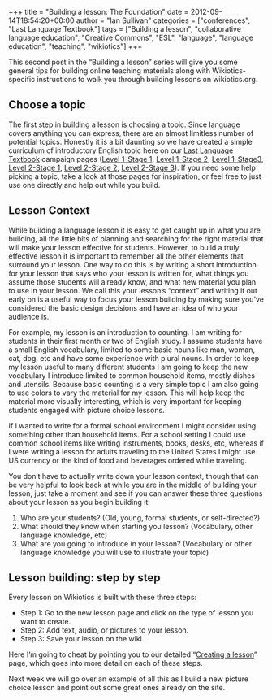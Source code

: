 +++
title = "Building a lesson: The Foundation"
date = 2012-09-14T18:54:20+00:00
author = "Ian Sullivan"
categories = ["conferences", "Last Language Textbook"]
tags = ["Building a lesson", "collaborative language education", "Creative Commons", "ESL", "language", "language education", "teaching", "wikiotics"]
+++

This second post in the “Building a lesson” series will give you some general tips for building online teaching materials along with Wikiotics-specific instructions to walk you through building lessons on wikiotics.org.

## Choose a topic

The first step in building a lesson is choosing a topic. Since language covers anything you can express, there are an almost limitless number of potential topics. Honestly it is a bit daunting so we have created a simple curriculum of introductory English topic here on our [Last Language Textbook](https://web.archive.org/web/20160325183752/http://thelastlanguagetextbook.org/) campaign pages ([Level 1-Stage 1](/en/LLT-A1-Stage1-CoverageMap), [Level 1-Stage 2](/en/LLT-A1-Stage2-CoverageMap), [Level 1-Stage3](/en/LLT-A1-Stage3-CoverageMap), [Level 2-Stage 1](/en/LLT-A2-Stage1-CoverageMap), [Level 2-Stage 2](/en/LLT-A2-Stage2-CoverageMap), [Level 2-Stage 3](/en/LLT-A2-Stage3-CoverageMap)). If you need some help picking a topic, take a look at those pages for inspiration, or feel free to just use one directly and help out while you build.

## Lesson Context

While building a language lesson it is easy to get caught up in what you are building, all the little bits of planning and searching for the right material that will make your lesson effective for students. However, to build a truly effective lesson it is important to remember all the other elements that surround your lesson. One way to do this is by writing a short introduction for your lesson that says who your lesson is written for, what things you assume those students will already know, and what new material you plan to use in your lesson. We call this your lesson’s “context” and writing it out early on is a useful way to focus your lesson building by making sure you’ve considered the basic design decisions and have an idea of who your audience is.

For example, my lesson is an introduction to counting. I am writing for students in their first month or two of English study. I assume students have a small English vocabulary, limited to some basic nouns like man, woman, cat, dog, etc and have some experience with plural nouns. In order to keep my lesson useful to many different students I am going to keep the new vocabulary I introduce limited to common household items, mostly dishes and utensils. Because basic counting is a very simple topic I am also going to use colors to vary the material for my lesson. This will help keep the material more visually interesting, which is very important for keeping students engaged with picture choice lessons.

If I wanted to write for a formal school environment I might consider using something other than household items. For a school setting I could use common school items like writing instruments, books, desks, etc, whereas if I were writing a lesson for adults traveling to the United States I might use US currency or the kind of food and beverages ordered while traveling.

You don’t have to actually write down your lesson context, though that can be very helpful to look back at while you are in the middle of building your lesson, just take a moment and see if you can answer these three questions about your lesson as you begin building it:

1) Who are your students? (Old, young, formal students, or self-directed?)  
2) What should they know when starting you lesson? (Vocabulary, other language knowledge, etc)  
3) What are you going to introduce in your lesson? (Vocabulary or other language knowledge you will use to illustrate your topic)

## Lesson building: step by step

Every lesson on Wikiotics is built with these three steps:

- Step 1: Go to the new lesson page and click on the type of lesson you want to create.
- Step 2: Add text, audio, or pictures to your lesson.
- Step 3: Save your lesson on the wiki.

Here I’m going to cheat by pointing you to our detailed “[Creating a lesson](/en/help/Creating_a_lesson)” page, which goes into more detail on each of these steps.

Next week we will go over an example of all this as I build a new picture choice lesson and point out some great ones already on the site.
